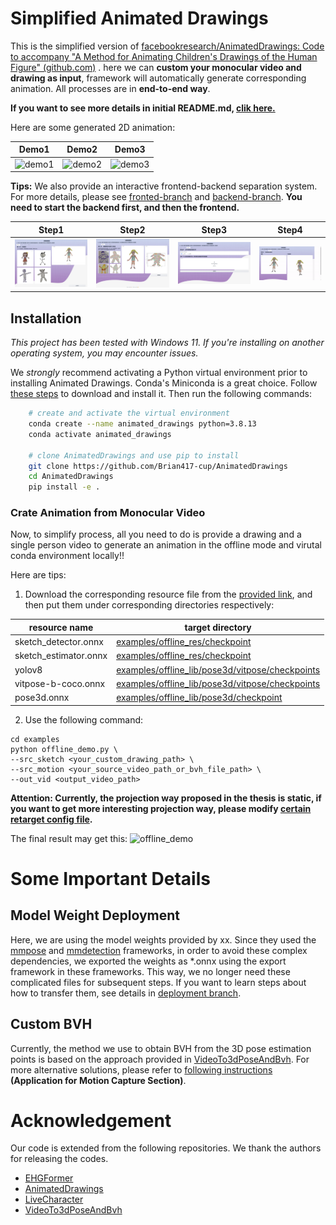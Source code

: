 # Simplified Animated Drawings

This is the simplified version
of [facebookresearch/AnimatedDrawings: Code to accompany "A Method for Animating Children's Drawings of the Human Figure" (github.com)](https://github.com/facebookresearch/AnimatedDrawings)
. here we can **custom your monocular video and drawing as input**, framework will automatically generate corresponding
animation. All processes are in **end-to-end way**.

**If you want to see more details in initial README.md, [clik here.](OFFICIAL_README.md)**

Here are some generated 2D animation:

| Demo1                                      | Demo2                                      | Demo3                                      |
| ------------------------------------------ | ------------------------------------------ | ------------------------------------------ |
| ![demo1](media/offline_combine_demo_1.gif) | ![demo2](media/offline_combine_demo_2.gif) | ![demo3](media/offline_combine_demo_3.gif) |

**Tips:**
We also provide an interactive frontend-backend separation system. For more details, please see [fronted-branch](https://github.com/Brian417-cup/AnimatedDrawings/tree/client_pr) and [backend-branch](https://github.com/Brian417-cup/AnimatedDrawings/tree/server_pr). **You need to start the backend first, and then the frontend.**

|  Step1             |         Step2        |      Step3     |        Step4     |  
| -------------------| -------------------- |----------------|----------------|
|  ![step1](media/system/1.png)    |   ![step2](media/system/2.png)                |  ![step3](media/system/3.png) |  ![step4](media/system/4.gif)  |

## Installation

*This project has been tested with Windows 11. If you're installing on another operating
system, you may encounter issues.*

We *strongly* recommend activating a Python virtual environment prior to installing Animated Drawings. Conda's Miniconda
is a great choice. Follow [these steps](https://conda.io/projects/conda/en/stable/user-guide/install/index.html) to
download and install it. Then run the following commands:

````bash
    # create and activate the virtual environment
    conda create --name animated_drawings python=3.8.13
    conda activate animated_drawings

    # clone AnimatedDrawings and use pip to install
    git clone https://github.com/Brian417-cup/AnimatedDrawings
    cd AnimatedDrawings
    pip install -e .
````

### Crate Animation from Monocular Video

Now, to simplify process, all you need to do is provide a drawing and a single person video to generate an animation in
the offline mode and virutal conda environment locally!!

Here are tips:

1. Download the corresponding resource file from
   the [provided link](https://drive.google.com/drive/folders/17rBGjufhzAhM_qNjnsenBFTngk_YgXYR?usp=drive_link), and
   then put them under corresponding directories respectively:

| resource name              |                     target directory                |
| -------------------------- | ---------------------------------------------------- |
| sketch_detector.onnx       | [examples/offline_res/checkpoint](examples/offline_res/checkpoint)  |
| sketch_estimator.onnx      | [examples/offline_res/checkpoint](examples/offline_res/checkpoint)  |
| yolov8                     | [examples/offline_lib/pose3d/vitpose/checkpoints](examples/offline_lib/pose3d/vitpose/checkpoints) |
| vitpose-b-coco.onnx        | [examples/offline_lib/pose3d/vitpose/checkpoints](examples/offline_lib/pose3d/vitpose/checkpoints) |
| pose3d.onnx                | [examples/offline_lib/pose3d/checkpoint](examples/offline_lib/pose3d/checkpoint) |

2. Use the following command:

```shell
cd examples
python offline_demo.py \
--src_sketch <your_custom_drawing_path> \
--src_motion <your_source_video_path_or_bvh_file_path> \
--out_vid <output_video_path>
```

**Attention: Currently, the projection way proposed in the thesis is static, if you want to get more interesting
projection way, please modify [certain retarget config file](examples/offline_lib/retarget/h36m_retarget_base.yaml).**

The final result may get this:
![offline_demo](media/offline_demo.gif)



# Some Important Details

## Model Weight Deployment

Here, we are using the model weights provided by xx. Since they used the [mmpose](https://github.com/open-mmlab/mmpose) and [mmdetection](https://github.com/open-mmlab/mmdetection) frameworks, in order to avoid these complex dependencies, we exported the weights as *.onnx using the export framework in these frameworks. This way, we no longer need these complicated files for subsequent steps. If you want to learn steps about how to transfer them, see details in [deployment branch](https://github.com/Brian417-cup/AnimatedDrawings/tree/model_weight_deployment).



## Custom BVH

Currently, the method we use to obtain BVH from the 3D pose estimation points is based on the approach provided in [VideoTo3dPoseAndBvh](https://github.com/HW140701/VideoTo3dPoseAndBvh). For more alternative solutions, please refer to [following instructions](https://github.com/Brian417-cup/EHGFormer/blob/main/doc/inference.md) **(Application for Motion Capture Section)**.

# Acknowledgement

Our code is extended from the following repositories. We thank the authors for releasing the codes.

- [EHGFormer](https://github.com/Brian417-cup/EHGFormer)
- [AnimatedDrawings](https://github.com/facebookresearch/AnimatedDrawings)
- [LiveCharacter](https://github.com/Keneyr/LiveCharacter)
- [VideoTo3dPoseAndBvh](https://github.com/HW140701/VideoTo3dPoseAndBvh)
